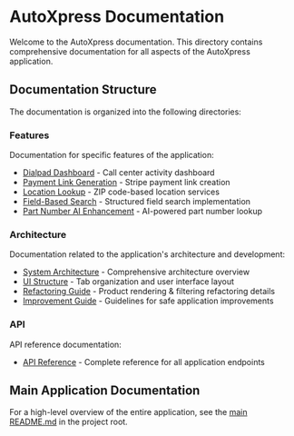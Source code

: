 # AutoXpress Documentation

Welcome to the AutoXpress documentation. This directory contains comprehensive documentation for all aspects of the AutoXpress application.

## Documentation Structure

The documentation is organized into the following directories:

### Features

Documentation for specific features of the application:

- [Dialpad Dashboard](features/DIALPAD_DASHBOARD.md) - Call center activity dashboard
- [Payment Link Generation](features/PAYMENT_LINK.md) - Stripe payment link creation
- [Location Lookup](features/LOCATION_LOOKUP.md) - ZIP code-based location services
- [Field-Based Search](features/FIELD_BASED_SEARCH.md) - Structured field search implementation
- [Part Number AI Enhancement](features/PART_NUMBER_AI_ENHANCEMENT.md) - AI-powered part number lookup

### Architecture

Documentation related to the application's architecture and development:

- [System Architecture](architecture/ARCHITECTURE.md) - Comprehensive architecture overview
- [UI Structure](architecture/UI_STRUCTURE.md) - Tab organization and user interface layout
- [Refactoring Guide](architecture/REFACTORING.md) - Product rendering & filtering refactoring details
- [Improvement Guide](architecture/IMPROVEMENT_GUIDE.md) - Guidelines for safe application improvements

### API

API reference documentation:

- [API Reference](api/API_REFERENCE.md) - Complete reference for all application endpoints

## Main Application Documentation

For a high-level overview of the entire application, see the [main README.md](/README.md) in the project root.
